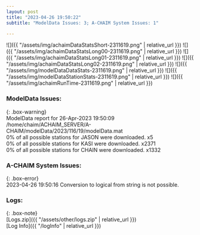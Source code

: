 ```yaml
---
layout: post
title: "2023-04-26 19:50:22"
subtitle: "ModelData Issues: 3; A-CHAIM System Issues: 1"

---
```


![]({{ "/assets/img/achaimDataStatsShort-2311619.png" | relative_url }})
![]({{ "/assets/img/achaimDataStatsLong00-2311619.png" | relative_url }})
![]({{ "/assets/img/achaimDataStatsLong01-2311619.png" | relative_url }})
![]({{ "/assets/img/achaimDataStatsLong02-2311619.png" | relative_url }})
![]({{ "/assets/img/modelDataDataStats-2311619.png" | relative_url }})
![]({{ "/assets/img/modelDataStationStats-2311619.png" | relative_url }})
![]({{ "/assets/img/achaimRunTime-2311619.png" | relative_url }})


### ModelData Issues:  
  
{: .box-warning}  
 ModelData report for 26-Apr-2023 19:50:09   
 /home/chaim/ACHAIM_SERVER/A-CHAIM/modelData/2023/116/19/modelData.mat   
 0% of all possible stations for JASON were downloaded. x5   
 0% of all possible stations for KASI were downloaded. x2371   
 0% of all possible stations for CHAIN were downloaded. x1332   
  
### A-CHAIM System Issues:  
  
{: .box-error}  
2023-04-26 19:50:16 Conversion to logical from string is not possible.  

### Logs:  
  
{: .box-note}  
[Logs.zip]({{ "/assets/other/logs.zip" | relative_url }})  
[Log Info]({{ "/logInfo" | relative_url }})  

